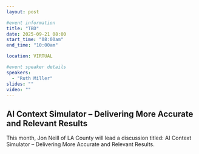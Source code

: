 ```yaml
---
layout: post

#event information
title: "TBD"
date: 2025-09-21 08:00
start_time: "08:00am"
end_time: "10:00am"

location: VIRTUAL

#event speaker details
speakers:
  - "Ruth Miller"
slides: ""
video: ""
---
```


## AI Context Simulator – Delivering More Accurate and Relevant Results

This month, Jon Neill of LA County will lead a discussion titled: AI Context Simulator – Delivering More Accurate and Relevant Results.
